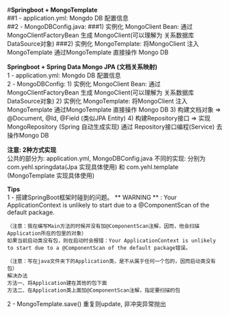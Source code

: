 #**Springboot + MongoTemplate**  
##1 - application.yml: 
        Mongdo DB 配置信息  
##2 - MongoDBConfig.java:
        ###1) 实例化 MongoClient Bean: 通过MongoClientFactoryBean 生成 MongoClient(可以理解为 关系数据库 DataSource对象)
        ###2) 实例化 MongoTemplate: 将MongoClient 注入 MongoTemplate
              通过MongoTemplate 直接操作 Mongo DB
           
**Springboot + Spring Data Mongo JPA (文档关系映射)**  
1 - application.yml: 
        Mongdo DB 配置信息  
2 - MongoDBConfig:
        1) 实例化 MongoClient Bean: 通过MongoClientFactoryBean 生成 MongoClient(可以理解为 关系数据库 DataSource对象)
        2) 实例化 MongoTemplate: 将MongoClient 注入 MongoTemplate
           通过MongoTemplate 直接操作 Mongo DB
        3) 构建文档对象 => @Document, @Id, @Field (类似JPA Entity)
        4) 构建Repository接口 => 实现 MongoRepository (Spring 自动生成实现)
           通过 Repository接口编程(Service) 去操作Mongo DB

**注意: 2种方式实现**  
    公共的部分为: application.yml, MongoDBConfig.java
    不同的实现: 分别为com.yehl.springdata(Jpa 实现具体使用) 和 com.yehl.template (MongoTemplate 实现具体使用)

**Tips**  
1 - 搭建SpringBoot框架时碰到的问题。
    ** WARNING ** : Your ApplicationContext is unlikely to start due to a @ComponentScan of the default package.

    （注意：我在编写Main方法的时候并没有加@ComponentScan注解，因而，他会扫描Application所在的包里的对象）
    如果当前启动类没有包，则在启动时会报错：Your ApplicationContext is unlikely to start due to a @ComponentScan of the default package错误。

    （注意：写在java文件夹下的Application类，是不从属于任何一个包的，因而启动类没有包）
    解决办法
    方法一、将Application建在其他的包下面
    方法二、在Application类上面加@ComponentScan注解，指定要扫描的包  
    
2 - MongoTemplate.save() 重复则update, 非冲突异常抛出
